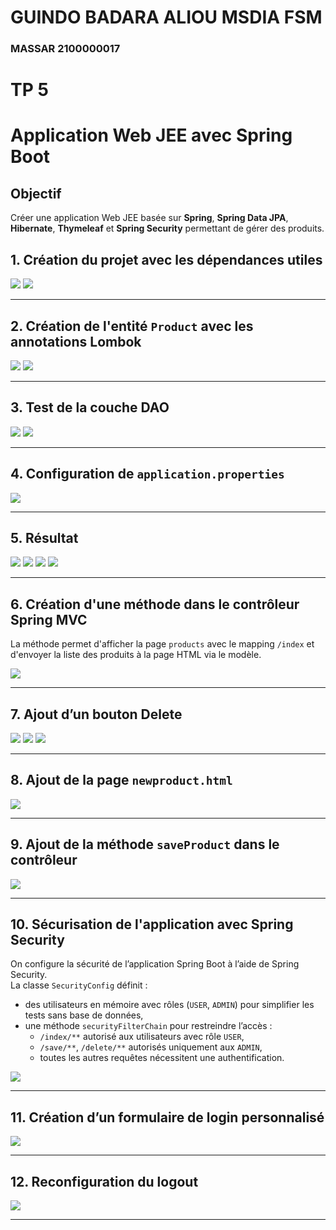 # GUINDO BADARA ALIOU MSDIA FSM
### MASSAR 2100000017

# TP 5
# Application Web JEE avec Spring Boot

## Objectif
Créer une application Web JEE basée sur **Spring**, **Spring Data JPA**, **Hibernate**, **Thymeleaf** et **Spring Security** permettant de gérer des produits.


## 1. Création du projet avec les dépendances utiles

![](images/media/image1.png)
![](images/media/image2.png)

---

## 2. Création de l'entité `Product` avec les annotations Lombok

![](images/media/image3.png)
![](images/media/image4.png)

---

## 3. Test de la couche DAO

![](images/media/image5.png)
![](images/media/image6.png)

---

## 4. Configuration de `application.properties`

![](images/media/image7.png)

---

## 5. Résultat

![](images/media/image8.png)
![](images/media/image9.png)
![](images/media/image10.png)
![](images/media/image11.png)

---

## 6. Création d'une méthode dans le contrôleur Spring MVC

La méthode permet d'afficher la page `products` avec le mapping `/index` et d'envoyer la liste des produits à la page HTML via le modèle.

![](images/media/image12.png)

---

## 7. Ajout d’un bouton **Delete**

![](images/media/image13.png)
![](images/media/image14.png)
![](images/media/image15.png)

---

## 8. Ajout de la page `newproduct.html`

![](images/media/image16.png)

---

## 9. Ajout de la méthode `saveProduct` dans le contrôleur

![](images/media/image17.png)

---

## 10. Sécurisation de l'application avec Spring Security

On configure la sécurité de l’application Spring Boot à l’aide de Spring Security.  
La classe `SecurityConfig` définit :
- des utilisateurs en mémoire avec rôles (`USER`, `ADMIN`) pour simplifier les tests sans base de données,
- une méthode `securityFilterChain` pour restreindre l’accès :
    - `/index/**` autorisé aux utilisateurs avec rôle `USER`,
    - `/save/**`, `/delete/**` autorisés uniquement aux `ADMIN`,
    - toutes les autres requêtes nécessitent une authentification.

![](images/media/image18.png)

---

## 11. Création d’un formulaire de login personnalisé

![](images/media/image19.png)

---

## 12. Reconfiguration du logout

![](images/media/image20.png)

---


